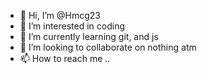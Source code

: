 - 👋 Hi, I’m @Hmcg23
- 👀 I’m interested in coding
- 🌱 I’m currently learning git, and js
- 💞️ I’m looking to collaborate on nothing atm
- 📫 How to reach me ..

<!---
Hmcg23/Hmcg23 is a ✨ special ✨ repository because its `README.md` (this file) appears on your GitHub profile.
You can click the Preview link to take a look at your changes.
--->
